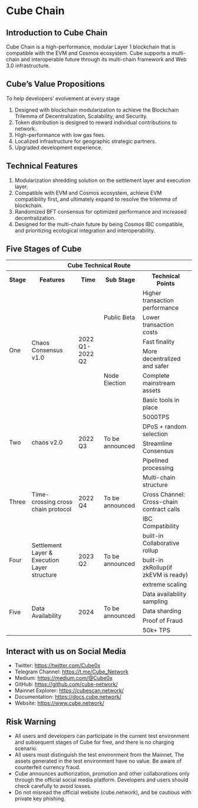# Cube Chain

## Introduction to Cube Chain
Cube Chain is a high-performance, modular Layer 1 blockchain that is compatible with the EVM and Cosmos ecosystem. Cube supports a multi-chain and interoperable future through its multi-chain framework and Web 3.0 infrastructure. 

## Cube’s Value Propositions 
To help developers’ evolvement at every stage 

1. Designed with blockchain modularization to achieve the Blockchain Trilemma of Decentralization, Scalability, and Security. 
2. Token distribution is designed to reward individual contributions to network. 
3. High-performance with low gas fees. 
4. Localized infrastructure for geographic strategic partners. 
5. Upgraded development experience. 

## Technical Features 

1. Modularization shredding solution on the settlement layer and execution layer. 
2. Compatible with EVM and Cosmos ecosystem, achieve EVM compatibility first, and ultimately expand to resolve the trilemma of blockchain. 
3. Randomized BFT consensus for optimized performance and increased decentralization. 
4. Designed for the multi-chain future by being Cosmos IBC compatible, and prioritizing ecological integration and interoperability.


## Five Stages of Cube

<table >
    <tr style="background:rgba(0,0,0,0)" ><th colspan=5>Cube Technical Route</th> </tr>
    <tr style="background:rgba(0,0,0,0)" >
<th > Stage </th><th> Features </th><th> Time </th><th> Sub Stage </th><th> Technical Points </th>
</tr>
<tr style="background:rgba(0,0,0,0)" >
<tr style="background:rgba(0,0,0,0)" >
    <td rowspan=6 >One</td>
    <td rowspan=6 >
Chaos Consensus v1.0</td>
    <td rowspan=6 >2022 Q1-2022 Q2</td>
    <td rowspan=3 >Public Beta</td><td>Higher transaction performance</td></tr>
<tr style="background:rgba(0,0,0,0)" ><td>Lower transaction costs</td></tr>
<tr style="background:rgba(0,0,0,0)"><td>Fast finality</td></tr>
<tr style="background:rgba(0,0,0,0)"> <td rowspan=3 >Node Election</td><td>More decentralized and safer</td></tr>
<tr style="background:rgba(0,0,0,0)"><td>Complete mainstream assets</td></tr>
<tr style="background:rgba(0,0,0,0)"><td>Basic tools in place</td></tr>


<tr style="background:rgba(0,0,0,0)"><td rowspan=4 > Two </td><td rowspan=4 > 
chaos v2.0  </td> <td rowspan=4 >2022 Q3 </td> <td rowspan=4 > To be announced  </td> <td> 5000TPS </td></tr>
<tr style="background:rgba(0,0,0,0)"><td> DPoS + random selection </td></tr>
<tr style="background:rgba(0,0,0,0)"><td> Streamline Consensus </td></tr>
<tr style="background:rgba(0,0,0,0)"><td>Pipelined processing</td></tr>

<tr style="background:rgba(0,0,0,0)"><td rowspan=3> Three </td> <td rowspan=3>
Time-crossing cross chain protocol
</td><td rowspan=3>2022 Q4</td><td rowspan=3>To be announced</td><td>Multi-chain structure</td></tr>
<tr style="background:rgba(0,0,0,0)"><td>Cross Channel: Cross-chain contract calls</td></tr>
<tr style="background:rgba(0,0,0,0)"><td>IBC Compatibility</td></tr>
<tr style="background:rgba(0,0,0,0)"><td rowspan=3> Four </td> <td rowspan=3>
Settlement Layer & Execution Layer structure
</td> <td rowspan=3>2023 Q2</td> <td rowspan=3>To be announced</td><td>built-in Collaborative rollup</td></tr>
<tr style="background:rgba(0,0,0,0)"><td>built-in zkRollup(if zkEVM is ready)</td></tr>
<tr style="background:rgba(0,0,0,0)"><td>extreme scaling</td></tr>

<tr style="background:rgba(0,0,0,0)"><td rowspan=4> Five </td> <td rowspan=4>
Data Availability 
</td> <td rowspan=4>2024</td> <td rowspan=4>To be announced</td><td>Data availability sampling</td></tr>
<tr style="background:rgba(0,0,0,0)"><td>Data sharding</td></tr>
<tr style="background:rgba(0,0,0,0)"><td>Proof of Fraud</td></tr>
<tr style="background:rgba(0,0,0,0)"><td>50k+ TPS</td></tr>
</table>



## Interact with us on Social Media

- Twitter: https://twitter.com/Cube0x
- Telegram Channel: https://t.me/Cube_Network
- Medium: https://medium.com/@Cube0x
- GitHub: https://github.com/cube-network/
- Mainnet Explorer: https://cubescan.network/
- Documentation: https://docs.cube.network/
- Website: https://www.cube.network/
  

## Risk Warning
- All users and developers can participate in the current test environment and subsequent stages of Cube for free, and there is no charging scenario.
- All users must distinguish the test environment from the Mainnet. The assets generated in the test environment have no value. Be aware of counterfeit currency fraud.
- Cube announces authorization, promotion and other collaborations only through the official social media platform. Developers and users should check carefully to avoid losses.
- Do not misread the official website (cube.network), and be cautious with private key phishing.
